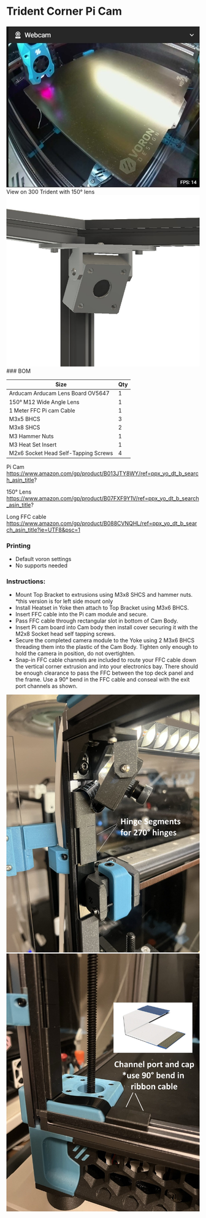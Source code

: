 # Trident Corner Pi Cam 
 ### 
<img src="./Images/TridentCam.jpg" width=600>
View on 300 Trident with 150° lens
<img src="./Images/Trident Cam Mount.jpg" width=600>
### BOM

Size | Qty
--- | ---
Arducam Arducam Lens Board OV5647    | 1
150° M12 Wide Angle Lens             | 1
1 Meter FFC Pi cam Cable             | 1
M3x5 BHCS                            | 3
M3x8 SHCS                            | 2
M3 Hammer Nuts                       | 1
M3 Heat Set Insert                   | 1
M2x6 Socket Head Self-Tapping Screws | 4

Pi Cam https://www.amazon.com/gp/product/B013JTY8WY/ref=ppx_yo_dt_b_search_asin_title?

150° Lens https://www.amazon.com/gp/product/B07FXF9Y1V/ref=ppx_yo_dt_b_search_asin_title?

Long FFC cable https://www.amazon.com/gp/product/B088CVNQHL/ref=ppx_yo_dt_b_search_asin_title?ie=UTF8&psc=1

### Printing
  * Default voron settings
  * No supports needed

### Instructions:

  * Mount Top Bracket to extrusions using M3x8 SHCS and hammer nuts. *this version is for left side mount only
  * Install Heatset in Yoke then attach to Top Bracket using M3x6 BHCS. 
  * Insert FFC cable into the Pi cam module and secure. 
  * Pass FFC cable through rectangular slot in bottom of Cam Body. 
  * Insert Pi cam board into Cam body then install cover securing it with the M2x8 Socket head self tapping screws. 
  * Secure the completed camera module to the Yoke using 2 M3x6 BHCS threading them into the plastic of the Cam Body. Tighten only enough to hold the camera in      position, do not overtighten. 
  * Snap-in FFC cable channels are included to route your FFC cable down the vertical corner extrusion and into your electronics bay. There should be enough clearance to pass the FFC between the top deck panel and the frame. Use a 90° bend in the FFC cable and conseal with the exit port channels as shown. 
 
<img src="./Images/Main.jpg" width=600>

<img src="./Images/Exit_Port.jpg" width=600>


